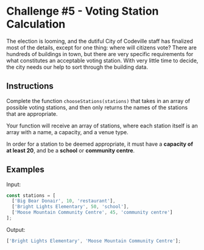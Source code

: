 # Challenge #5 - Voting Station Calculation

The election is looming, and the dutiful City of Codeville staff has finalized most of the details, except for one thing: where will citizens vote? There are hundreds of buildings in town, but there are very specific requirements for what constitutes an acceptable voting station. With very little time to decide, the city needs our help to sort through the building data.

## Instructions

Complete the function `chooseStations(stations)` that takes in an array of possible voting stations, and then only returns the names of the stations that are appropriate.

Your function will receive an array of stations, where each station itself is an array with a name, a capacity, and a venue type.

In order for a station to be deemed appropriate, it must have a **capacity of at least 20**, and be a **school** or **community centre**.

## Examples

Input:

```javascript
const stations = [
  ['Big Bear Donair', 10, 'restaurant'],
  ['Bright Lights Elementary', 50, 'school'],
  ['Moose Mountain Community Centre', 45, 'community centre']
];
```

Output:

```javascript
['Bright Lights Elementary', 'Moose Mountain Community Centre'];
```
